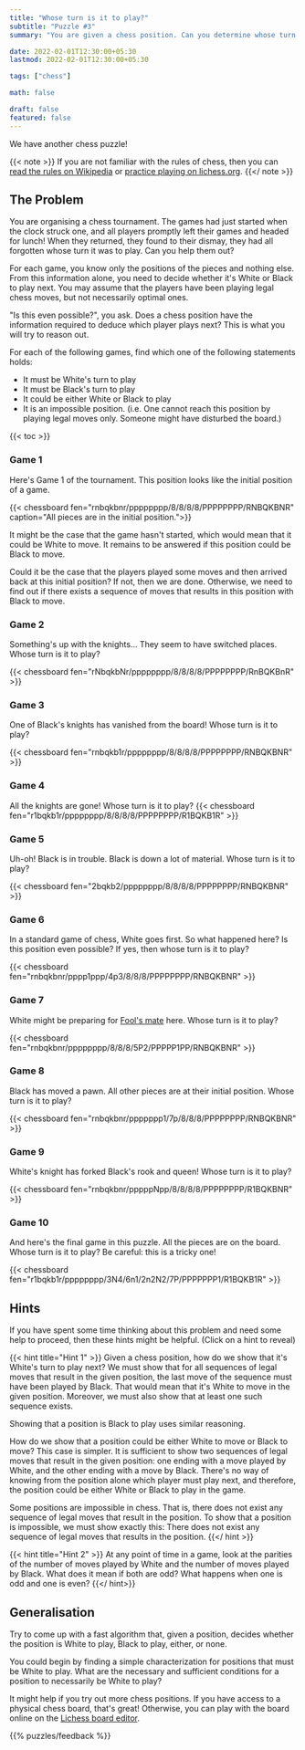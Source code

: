 ```yaml
---
title: "Whose turn is it to play?"
subtitle: "Puzzle #3"
summary: "You are given a chess position. Can you determine whose turn it is to play?"

date: 2022-02-01T12:30:00+05:30
lastmod: 2022-02-01T12:30:00+05:30

tags: ["chess"]

math: false

draft: false
featured: false
---
```



We have another chess puzzle!

{{< note >}}
If you are not familiar with the rules of chess, then you can [read the rules on Wikipedia](https://en.wikipedia.org/wiki/Rules_of_chess) or [practice playing on lichess.org](https://lichess.org/learn).
{{</ note >}}

## The Problem

You are organising a chess tournament. 
The games had just started when the clock struck one, and all players promptly left their games and headed for lunch! When they returned, they found to their dismay, they had all forgotten whose turn it was to play. 
Can you help them out?

For each game, you know only the positions of the pieces and nothing else. From this information alone, you need to decide whether it's White or Black to play next. 
You may assume that the players have been playing legal chess moves, but not necessarily optimal ones.

"Is this even possible?", you ask. 
Does a chess position have the information required to deduce which player plays next?  This is what you will try to reason out.  

For each of the following games, find which one of the following statements holds:
- It must be White's turn to play
- It must be Black's turn to play
- It could be either White or Black to play
- It is an impossible position. (i.e. One cannot reach this position by playing legal moves only. Someone might have disturbed the board.)


{{< toc >}}

### Game 1
Here's Game 1 of the tournament. This position looks like the initial position of a game. 

{{< chessboard fen="rnbqkbnr/pppppppp/8/8/8/8/PPPPPPPP/RNBQKBNR" caption="All pieces are in the initial position.">}}

It might be the case that the game hasn't started, which would mean that it could be White to move.
It remains to be answered if this position could be Black to move. 

Could it be the case that the players played some moves and then arrived back at this initial position? 
If not, then we are done. Otherwise, we need to find out if there exists a sequence of moves that results in this position with Black to move.


### Game 2
Something's up with the knights... They seem to have switched places.  Whose turn is it to play?

{{< chessboard fen="rNbqkbNr/pppppppp/8/8/8/8/PPPPPPPP/RnBQKBnR" >}}

### Game 3
One of Black's knights has vanished from the board! 
Whose turn is it to play?

{{< chessboard fen="rnbqkb1r/pppppppp/8/8/8/8/PPPPPPPP/RNBQKBNR" >}}

### Game 4
All the knights are gone!
Whose turn is it to play?
{{< chessboard fen="r1bqkb1r/pppppppp/8/8/8/8/PPPPPPPP/R1BQKB1R" >}}

### Game 5
Uh-oh! Black is in trouble. Black is down a lot of material.
Whose turn is it to play?

{{< chessboard fen="2bqkb2/pppppppp/8/8/8/8/PPPPPPPP/RNBQKBNR" >}}

### Game 6
In a standard game of chess, White goes first. So what happened here? Is this position even possible? If yes, then whose turn is it to play?

{{< chessboard fen="rnbqkbnr/pppp1ppp/4p3/8/8/8/PPPPPPPP/RNBQKBNR" >}}


### Game 7
White might be preparing for [Fool's mate](https://en.wikipedia.org/wiki/Fool%27s_mate) here.
Whose turn is it to play?

{{< chessboard fen="rnbqkbnr/pppppppp/8/8/8/5P2/PPPPP1PP/RNBQKBNR" >}}


### Game 8
Black has moved a pawn. All other pieces are at their initial position. Whose turn is it to play?

{{< chessboard fen="rnbqkbnr/ppppppp1/7p/8/8/8/PPPPPPPP/RNBQKBNR" >}}

### Game 9
White's knight has forked Black's rook and queen!
Whose turn is it to play?

{{< chessboard fen="rnbqkbnr/pppppNpp/8/8/8/8/PPPPPPPP/R1BQKBNR" >}}

### Game 10
And here's the final game in this puzzle. All the pieces are on the board.  
Whose turn is it to play?
Be careful: this is a tricky one! 

{{< chessboard fen="r1bqkb1r/pppppppp/3N4/6n1/2n2N2/7P/PPPPPPP1/R1BQKB1R" >}}

## Hints

If you have spent some time thinking about this problem and need some help to proceed, then these hints might be helpful. (Click on a hint to reveal)

{{< hint title="Hint 1" >}}
Given a chess position, how do we show that it's White's turn to play next?
We must show that for all sequences of legal moves that result in the given position, the last move of the sequence must have been played by Black. That would mean that it's White to move in the given position. Moreover, we must also show that at least one such sequence exists. 

Showing that a position is Black to play uses similar reasoning.

How do we show that a position could be either White to move or Black to move? This case is simpler. It is sufficient to show two sequences of legal moves that result in the given position: one ending with a move played by White, and the other ending with a move by Black. There's no way of knowing from the position alone which player must play next, and therefore, the position could be either White or Black to play in the game.

Some positions are impossible in chess. That is, there does not exist any sequence of legal moves that result in the position. To show that a position is impossible, we must show exactly this: There does not exist any sequence of legal moves that results in the position.
{{</ hint >}}

{{< hint title="Hint 2" >}}
At any point of time in a game, look at the parities of the number of moves played by White and the number of moves played by Black. What does it mean if both are odd? What happens when one is odd and one is even?
{{</ hint>}}

## Generalisation

Try to come up with a fast algorithm that, given a position, decides whether the position is White to play, Black to play, either, or none. 

You could begin by finding a simple characterization for positions that must be White to play.  What are the necessary and sufficient conditions for a position to necessarily be White to play? 

It might help if you try out more chess positions. 
If you have access to a physical chess board, that's great! Otherwise, you can play with the board online on the [Lichess board editor](https://lichess.org/editor).


{{% puzzles/feedback %}}